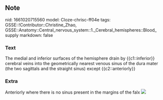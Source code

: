 ## Note
nid: 1661020715560
model: Cloze-chrisc-ff04e
tags: GSSE::!Contributor::Christine_Zhao, GSSE::Anatomy::Central_nervous_system::1._Cerebral_hemispheres::Blood_supply
markdown: false

### Text
<div>
  <div>
    <div>
      <div>
        The medial and inferior surfaces of the hemisphere drain by
        {{c1::inferior}} cerebral veins into the geometrically
        nearest venous sinus of the dura mater (the two sagittals
        and the straight sinus) except {{c2::anteriorly}}
      </div>
    </div>
  </div>
</div>

### Extra
<div>
  <div>
    <div>
      <div>Anteriorly where there is no sinus present in the
      margins of the falx <img src= 
      "paste-e43f66d5865267bd507035204c8c1ffa3cf5bd70.jpg"></div>
    </div>
  </div>
</div>
